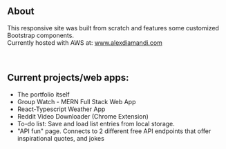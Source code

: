 ## About 
This responsive site was built from scratch and features some customized Bootstrap components. \
Currently hosted with AWS at: www.alexdiamandi.com

<br>

## Current projects/web apps:

* The portfolio itself 
* Group Watch - MERN Full Stack Web App 
* React-Typescript Weather App
* Reddit Video Downloader (Chrome Extension)
* To-do list: Save and load list entries from local storage.
* "API fun" page. Connects to 2 different free API endpoints that offer inspirational quotes, and jokes
